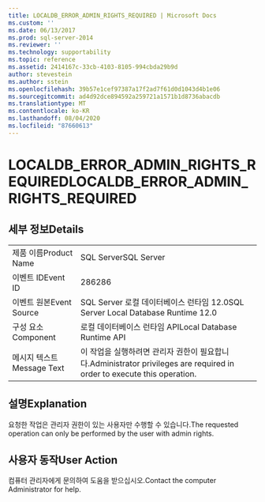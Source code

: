 ```yaml
---
title: LOCALDB_ERROR_ADMIN_RIGHTS_REQUIRED | Microsoft Docs
ms.custom: ''
ms.date: 06/13/2017
ms.prod: sql-server-2014
ms.reviewer: ''
ms.technology: supportability
ms.topic: reference
ms.assetid: 2414167c-33cb-4103-8105-994cbda29b9d
author: stevestein
ms.author: sstein
ms.openlocfilehash: 39b57e1cef97387a17f2ad7f61d0d1043d4b1e06
ms.sourcegitcommit: ad4d92dce894592a259721a1571b1d8736abacdb
ms.translationtype: MT
ms.contentlocale: ko-KR
ms.lasthandoff: 08/04/2020
ms.locfileid: "87660613"
---
```

# <a name="localdb_error_admin_rights_required"></a><span data-ttu-id="a1076-102">LOCALDB_ERROR_ADMIN_RIGHTS_REQUIRED</span><span class="sxs-lookup"><span data-stu-id="a1076-102">LOCALDB_ERROR_ADMIN_RIGHTS_REQUIRED</span></span>
    
## <a name="details"></a><span data-ttu-id="a1076-103">세부 정보</span><span class="sxs-lookup"><span data-stu-id="a1076-103">Details</span></span>  
  
|||  
|-|-|  
|<span data-ttu-id="a1076-104">제품 이름</span><span class="sxs-lookup"><span data-stu-id="a1076-104">Product Name</span></span>|<span data-ttu-id="a1076-105">SQL Server</span><span class="sxs-lookup"><span data-stu-id="a1076-105">SQL Server</span></span>|  
|<span data-ttu-id="a1076-106">이벤트 ID</span><span class="sxs-lookup"><span data-stu-id="a1076-106">Event ID</span></span>|<span data-ttu-id="a1076-107">286</span><span class="sxs-lookup"><span data-stu-id="a1076-107">286</span></span>|  
|<span data-ttu-id="a1076-108">이벤트 원본</span><span class="sxs-lookup"><span data-stu-id="a1076-108">Event Source</span></span>|<span data-ttu-id="a1076-109">SQL Server 로컬 데이터베이스 런타임 12.0</span><span class="sxs-lookup"><span data-stu-id="a1076-109">SQL Server Local Database Runtime 12.0</span></span>|  
|<span data-ttu-id="a1076-110">구성 요소</span><span class="sxs-lookup"><span data-stu-id="a1076-110">Component</span></span>|<span data-ttu-id="a1076-111">로컬 데이터베이스 런타임 API</span><span class="sxs-lookup"><span data-stu-id="a1076-111">Local Database Runtime API</span></span>|  
|<span data-ttu-id="a1076-112">메시지 텍스트</span><span class="sxs-lookup"><span data-stu-id="a1076-112">Message Text</span></span>|<span data-ttu-id="a1076-113">이 작업을 실행하려면 관리자 권한이 필요합니다.</span><span class="sxs-lookup"><span data-stu-id="a1076-113">Administrator privileges are required in order to execute this operation.</span></span>|  
  
## <a name="explanation"></a><span data-ttu-id="a1076-114">설명</span><span class="sxs-lookup"><span data-stu-id="a1076-114">Explanation</span></span>  
 <span data-ttu-id="a1076-115">요청한 작업은 관리자 권한이 있는 사용자만 수행할 수 있습니다.</span><span class="sxs-lookup"><span data-stu-id="a1076-115">The requested operation can only be performed by the user with admin rights.</span></span>  
  
## <a name="user-action"></a><span data-ttu-id="a1076-116">사용자 동작</span><span class="sxs-lookup"><span data-stu-id="a1076-116">User Action</span></span>  
 <span data-ttu-id="a1076-117">컴퓨터 관리자에게 문의하여 도움을 받으십시오.</span><span class="sxs-lookup"><span data-stu-id="a1076-117">Contact the computer Administrator for help.</span></span>  
  
  
